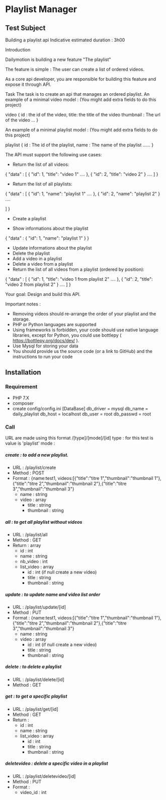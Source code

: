 # Playlist Manager
## Test Subject
Building a playlist api
Indicative estimated duration : 3h00

Introduction

Dailymotion is building a new feature "The playlist"

The feature is simple : The user can create a list of ordered videos.

As a core api developer, you are responsible for building this feature and expose it through API.

Task
The task is to create an api that manages an ordered playlist.
An example of a minimal video model : (You might add extra fields to do this project)

video {
id : the id of the video,
title: the title of the video
thumbnail : The url of the video
...
}

An example of a minimal playlist model : (You might add extra fields to do this project)

playlist {
id : The id of the playlist,
name : The name of the playlist
......
}

The API must support the following use cases:

- Return the list of all videos:

{
"data" : [
{
"id": 1,
"title": "video 1"
....
},
{
"id": 2,
"title": "video 2"
}
....
]
}

- Return the list of all playlists:

{
"data" : [
{
"id": 1,
"name": "playlist 1"
....
},
{
"id": 2,
"name": "playlist 2"
}
….

]
}

- Create a playlist

- Show informations about the playlist

{
"data" : {
"id": 1,
"name": "playlist 1"
}
}

- Update informations about the playlist
- Delete the playlist
- Add a video in a playlist
- Delete a video from a playlist
- Return the list of all videos from a playlist (ordered by position):

{
"data" : [
{
"id": 1,
"title": "video 1 from playlist 2"
....
},
{
"id": 2,
"title": "video 2 from playlist 2"
}
....
]
}

Your goal: Design and build this API.

Important notes :
- Removing videos should re-arrange the order of your playlist and the storage.
- PHP or Python languages are supported
- Using frameworks is forbidden, your code should use native language libraries, except for Python, you could use bottlepy ( https://bottlepy.org/docs/dev/ ).
- Use Mysql for storing your data
- You should provide us the source code (or a link to GitHub) and the instructions to run your code

## Installation
### Requirement
* PHP 7.X
* composer
* create config/config.ini
[DataBase]
db_driver = mysql
db_name = daily_playlist
db_host = localhost
db_user = root
db_passwd = root

### Call
URL are made using this format /[type]/[mode]/[id]
type : for this test is value is 'playlist'
mode : 

##### create : to add a new playlist.
  * URL : /playlist/create
  * Method : POST
  * Format : {name:test1, videos:[{"title":"titre 1","thumbnail":"thumbnail 1"},{"title":"titre 2","thumbnail":"thumbnail 2"},{"title":"titre 3","thumbnail":"thumbnail 3"}
     * name : string
     * video : array
        * title : string
        * thumbnail : string

##### all : to get all playlist without videos
   * URL : /playlist/all
   * Method : GET
   * Return : array
        * id : int
        * name : string
        * nb_video : int
        * list_video : array
           * id : int (if null create a new video)
           * title : string
           * thumbnail : string
        
##### update : to update name and video list order
   * URL : /playlist/update/[id]
   * Method : PUT
   * Format : {name:test1, videos:[{"title":"titre 1","thumbnail":"thumbnail 1"},{"title":"titre 2","thumbnail":"thumbnail 2"},{"title":"titre 3","thumbnail":"thumbnail 3"}
      * name : string
      * video : array
         * id : int (if null create a new video)
         * title : string
         * thumbnail : string

##### delete : to delete a playlist
   * URL : /playlist/delete/[id]
   * Method : GET

##### get : to get a specific playlist
   * URL : /playlist/get/[id]
   * Method : GET
   * Return : 
        * id : int
        * name : string
        * list_video : array
            * id : int
            * title : string
            * thumbnail : string
           
##### deletevideo : delete a specific video in a playlist
   * URL : /playlist/deletevideo/[id]
   * Method : PUT
   * Format :
        * video_id : int